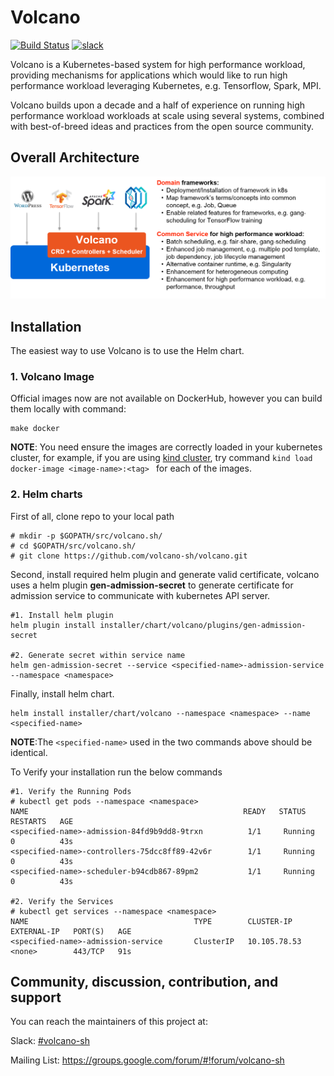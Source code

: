 # Volcano

[![Build Status](https://travis-ci.com/volcano-sh/volcano.svg?token=sstuqFE81ukmNz9cEEtd&branch=master)](https://travis-ci.com/volcano-sh/volcano) [![slack](https://img.shields.io/badge/Volcano-%23SLACK-red.svg)](https://volcano-sh.slack.com/messages/CGET876H5/) 

Volcano is a Kubernetes-based system for high performance workload, providing mechanisms for applications
which would like to run high performance workload leveraging Kubernetes, e.g. Tensorflow, Spark, MPI.

Volcano builds upon a decade and a half of experience on running high performance workload workloads at scale
using several systems, combined with best-of-breed ideas and practices from the open source community.

## Overall Architecture

![volcano](docs/images/volcano-intro.png)

## Installation

The easiest way to use Volcano is to use the Helm chart.


### 1. Volcano Image
Official images now are not available on DockerHub, however you can build them locally with command:
```
make docker
``` 
**NOTE**: You need ensure the images are correctly loaded in your kubernetes cluster, for
example, if you are using [kind cluster](https://github.com/kubernetes-sigs/kind), 
try command ```kind load docker-image <image-name>:<tag> ``` for each of the images.

### 2. Helm charts
First of all, clone repo to your local path
```
# mkdir -p $GOPATH/src/volcano.sh/
# cd $GOPATH/src/volcano.sh/
# git clone https://github.com/volcano-sh/volcano.git
```
Second, install required helm plugin and generate valid certificate, volcano uses a helm plugin **gen-admission-secret**
to generate certificate for admission service to communicate with kubernetes API server.
```
#1. Install helm plugin
helm plugin install installer/chart/volcano/plugins/gen-admission-secret

#2. Generate secret within service name
helm gen-admission-secret --service <specified-name>-admission-service --namespace <namespace>
```
Finally, install helm chart.
```
helm install installer/chart/volcano --namespace <namespace> --name <specified-name>
```
**NOTE**:The ```<specified-name>``` used in the two commands above should be identical.


To Verify your installation run the below commands
```
#1. Verify the Running Pods
# kubectl get pods --namespace <namespace> 
NAME                                                READY   STATUS    RESTARTS   AGE
<specified-name>-admission-84fd9b9dd8-9trxn          1/1     Running   0          43s
<specified-name>-controllers-75dcc8ff89-42v6r        1/1     Running   0          43s
<specified-name>-scheduler-b94cdb867-89pm2           1/1     Running   0          43s

#2. Verify the Services
# kubectl get services --namespace <namespace> 
NAME                                     TYPE        CLUSTER-IP     EXTERNAL-IP   PORT(S)   AGE
<specified-name>-admission-service       ClusterIP   10.105.78.53   <none>        443/TCP   91s

```


## Community, discussion, contribution, and support

You can reach the maintainers of this project at:

Slack: [#volcano-sh](http://t.cn/Efa7LKx)

Mailing List: https://groups.google.com/forum/#!forum/volcano-sh

